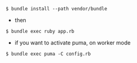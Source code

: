 ```
$ bundle install --path vendor/bundle
```

- then

```
$ bundle exec ruby app.rb
```

- if you want to activate puma, on worker mode

```
$ bundle exec puma -C config.rb
```
